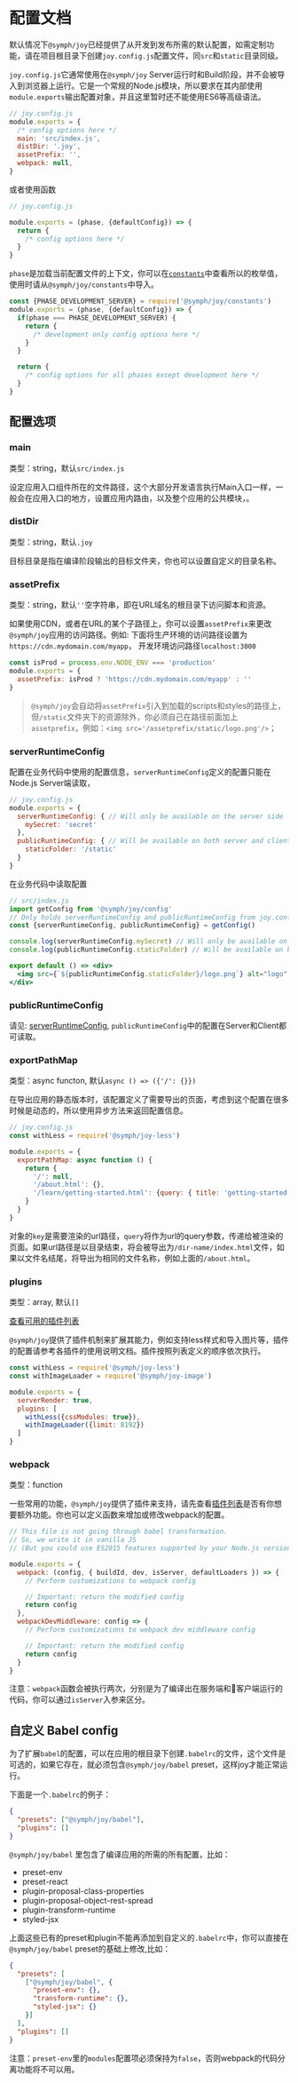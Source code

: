 
# 配置文档

默认情况下`@symph/joy`已经提供了从开发到发布所需的默认配置，如需定制功能，请在项目根目录下创建`joy.config.js`配置文件，同`src`和`static`目录同级。

`joy.config.js`它通常使用在`@symph/joy` Server运行时和Build阶段，并不会被导入到浏览器上运行。它是一个常规的Node.js模块，所以要求在其内部使用`module.exports`输出配置对象，并且这里暂时还不能使用ES6等高级语法。

```jsx
// joy.config.js
module.exports = {
  /* config options here */
  main: 'src/index.js',
  distDir: '.joy',
  assetPrefix: '',
  webpack: null,
}
```
或者使用函数

```jsx
// joy.config.js

module.exports = (phase, {defaultConfig}) => {
  return {
    /* config options here */
  }
}
```

`phase`是加载当前配置文件的上下文，你可以在[`constants`](https://github.com/lnlfps/symph-joy/blob/master/lib/constants.js)中查看所以的枚举值，使用时请从`@symph/joy/constants`中导入。

```jsx
const {PHASE_DEVELOPMENT_SERVER} = require('@symph/joy/constants')
module.exports = (phase, {defaultConfig}) => {
  if(phase === PHASE_DEVELOPMENT_SERVER) {
    return {
      /* development only config options here */
    }
  }

  return {
    /* config options for all phases except development here */
  }
}
```

## 配置选项

### main

类型：string，默认`src/index.js`

设定应用入口组件所在的文件路径，这个大部分开发语言执行Main入口一样，一般会在应用入口的地方，设置应用内路由，以及整个应用的公共模块，。

### distDir

类型：string，默认`.joy`

目标目录是指在编译阶段输出的目标文件夹，你也可以设置自定义的目录名称。

### assetPrefix

类型：string，默认`''`空字符串，即在URL域名的根目录下访问脚本和资源。

如果使用CDN，或者在URL的某个子路径上，你可以设置`assetPrefix`来更改`@symph/joy`应用的访问路径。例如: 下面将生产环境的访问路径设置为`https://cdn.mydomain.com/myapp`， 开发环境访问路径`localhost:3000`

```jsx
const isProd = process.env.NODE_ENV === 'production'
module.exports = {
  assetPrefix: isProd ? 'https://cdn.mydomain.com/myapp' : ''
}
```

> `@symph/joy`会自动将`assetPrefix`引入到加载的scripts和styles的路径上，但`/static`文件夹下的资源除外，你必须自己在路径前面加上`assetprefix`，例如：`<img src='/assetprefix/static/logo.png'/>`；

### serverRuntimeConfig

配置在业务代码中使用的配置信息，`serverRuntimeConfig`定义的配置只能在Node.js Server端读取，

```jsx
// joy.config.js
module.exports = {
  serverRuntimeConfig: { // Will only be available on the server side
    mySecret: 'secret'
  },
  publicRuntimeConfig: { // Will be available on both server and client
    staticFolder: '/static'
  }
}
```

在业务代码中读取配置

```jsx
// src/index.js
import getConfig from '@symph/joy/config'
// Only holds serverRuntimeConfig and publicRuntimeConfig from joy.config.js nothing else.
const {serverRuntimeConfig, publicRuntimeConfig} = getConfig()

console.log(serverRuntimeConfig.mySecret) // Will only be available on the server side
console.log(publicRuntimeConfig.staticFolder) // Will be available on both server and client

export default () => <div>
  <img src={`${publicRuntimeConfig.staticFolder}/logo.png`} alt="logo" />
</div>
```

### publicRuntimeConfig

请见: [serverRuntimeConfig](#serverRuntimeConfig), `publicRuntimeConfig`中的配置在Server和Client都可读取。

### exportPathMap

类型：async functon, 默认`async () => ({'/': {}})`

在导出应用的静态版本时，该配置定义了需要导出的页面，考虑到这个配置在很多时候是动态的，所以使用异步方法来返回配置信息。

```js
// joy.config.js
const withLess = require('@symph/joy-less')

module.exports = {
  exportPathMap: async function () {
    return {
      '/': null,
      '/about.html': {},
      '/learn/getting-started.html': {query: { title: 'getting-started' }},
    }
  }
}
```

对象的`key`是需要渲染的url路径，`query`将作为url的query参数，传递给被渲染的页面。如果url路径是以目录结束，将会被导出为`/dir-name/index.html`文件，如果以文件名结尾，将导出为相同的文件名称，例如上面的`/about.html`。

### plugins

类型：array, 默认`[]`

[查看可用的插件列表](./plugins)

`@symph/joy`提供了插件机制来扩展其能力，例如支持less样式和导入图片等，插件的配置请参考各插件的使用说明文档。插件按照列表定义的顺序依次执行。


```js
const withLess = require('@symph/joy-less')
const withImageLoader = require('@symph/joy-image')

module.exports = {
  serverRender: true,
  plugins: [
    withLess({cssModules: true}),
    withImageLoader({limit: 8192})
  ]
}
```


### webpack 

类型：function

一些常用的功能，`@symph/joy`提供了插件来支持，请先查看[插件列表](#plugins)是否有你想要额外功能。你也可以定义函数来增加或修改webpack的配置。

```jsx
// This file is not going through babel transformation.
// So, we write it in vanilla JS
// (But you could use ES2015 features supported by your Node.js version)

module.exports = {
  webpack: (config, { buildId, dev, isServer, defaultLoaders }) => {
    // Perform customizations to webpack config

    // Important: return the modified config
    return config
  },
  webpackDevMiddleware: config => {
    // Perform customizations to webpack dev middleware config

    // Important: return the modified config
    return config
  }
}
```

注意：`webpack`函数会被执行两次，分别是为了编译出在服务端和客户端运行的代码，你可以通过`isServer`入参来区分。

## 自定义 Babel config

为了扩展`babel`的配置，可以在应用的根目录下创建`.babelrc`的文件，这个文件是可选的，如果它存在，就必须包含`@symph/joy/babel` preset，这样joy才能正常运行。

下面是一个`.babelrc`的例子：

```json
{
  "presets": ["@symph/joy/babel"],
  "plugins": []
}
```

`@symph/joy/babel` 里包含了编译应用的所需的所有配置，比如：

- preset-env
- preset-react
- plugin-proposal-class-properties
- plugin-proposal-object-rest-spread
- plugin-transform-runtime
- styled-jsx

上面这些已有的preset和plugin不能再添加到自定义的`.babelrc`中，你可以直接在`@symph/joy/babel` preset的基础上修改,比如：

```json
{
  "presets": [
    ["@symph/joy/babel", {
      "preset-env": {},
      "transform-runtime": {},
      "styled-jsx": {}
    }]
  ],
  "plugins": []
}
```

注意：`preset-env`里的`modules`配置项必须保持为`false`，否则webpack的代码分离功能将不可以用。
